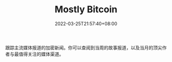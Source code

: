 ﻿---
weight: 
title: "Mostly Bitcoin"
description: "跟踪主流媒体报道的加密新闻"
date: 2022-03-25T21:57:40+08:00
lastmod: 2022-03-25T16:45:40+08:00
draft: false
authors: ["Metabd"]
featuredImage: "mostly-bitcoin.jpg"
link: ""
tags: ["元宇宙资讯","Mostly Bitcoin"]
categories: ["navigation"]
navigation: ["元宇宙资讯"]
lightgallery: true
toc: true
pinned: false
recommend: false
recommend1: false
---
跟踪主流媒体报道的加密新闻。你可以查阅到当周的故事报道，以及当月的顶尖作者与最值得关注的媒体渠道。
